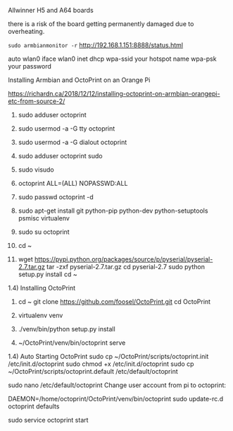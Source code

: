 Allwinner H5 and A64 boards

there is a risk of the board getting permanently damaged due to overheating.

`sudo armbianmonitor -r`
http://192.168.1.151:8888/status.html

auto wlan0
iface wlan0 inet dhcp
wpa-ssid your hotspot name
wpa-psk your password


Installing Armbian and OctoPrint on an Orange Pi

https://richardn.ca/2018/12/12/installing-octoprint-on-armbian-orangepi-etc-from-source-2/

1. sudo adduser octoprint

1. sudo usermod -a -G tty octoprint
1. sudo usermod -a -G dialout octoprint

1. sudo adduser octoprint sudo

1. sudo visudo
1. octoprint ALL=(ALL) NOPASSWD:ALL

1. sudo passwd octoprint -d

1. sudo apt-get install git python-pip python-dev python-setuptools psmisc virtualenv

1. sudo su octoprint
1. cd ~
1. wget https://pypi.python.org/packages/source/p/pyserial/pyserial-2.7.tar.gz
tar -zxf pyserial-2.7.tar.gz
cd pyserial-2.7
sudo python setup.py install
cd ~

1.4) Installing OctoPrint
1. cd ~
git clone https://github.com/foosel/OctoPrint.git
cd OctoPrint

1. virtualenv venv
1. ./venv/bin/python setup.py install
1. ~/OctoPrint/venv/bin/octoprint serve


1.4) Auto Starting OctoPrint
sudo cp ~/OctoPrint/scripts/octoprint.init /etc/init.d/octoprint
sudo chmod +x /etc/init.d/octoprint
sudo cp ~/OctoPrint/scripts/octoprint.default /etc/default/octoprint

sudo nano /etc/default/octoprint
Change user account from pi to octoprint:


DAEMON=/home/octoprint/OctoPrint/venv/bin/octoprint
sudo update-rc.d octoprint defaults

sudo service octoprint start
